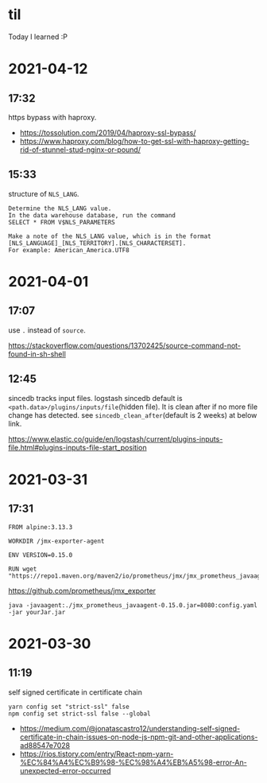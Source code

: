# til
Today I learned :P

# 2021-04-12
## 17:32

https bypass with haproxy.

* https://tossolution.com/2019/04/haproxy-ssl-bypass/
* https://www.haproxy.com/blog/how-to-get-ssl-with-haproxy-getting-rid-of-stunnel-stud-nginx-or-pound/

## 15:33

structure of `NLS_LANG`.

```
Determine the NLS_LANG value.
In the data warehouse database, run the command
SELECT * FROM V$NLS_PARAMETERS

Make a note of the NLS_LANG value, which is in the format [NLS_LANGUAGE]_[NLS_TERRITORY].[NLS_CHARACTERSET].
For example: American_America.UTF8
```

# 2021-04-01
## 17:07

use `.` instead of `source`.

https://stackoverflow.com/questions/13702425/source-command-not-found-in-sh-shell

## 12:45

sincedb tracks input files. logstash sincedb default is `<path.data>/plugins/inputs/file`(hidden file). It is clean after if no more file change has detected. see `sincedb_clean_after`(default is 2 weeks) at below link.

https://www.elastic.co/guide/en/logstash/current/plugins-inputs-file.html#plugins-inputs-file-start_position

# 2021-03-31
## 17:31

```
FROM alpine:3.13.3

WORKDIR /jmx-exporter-agent

ENV VERSION=0.15.0

RUN wget "https://repo1.maven.org/maven2/io/prometheus/jmx/jmx_prometheus_javaagent/${VERSION}/jmx_prometheus_javaagent-${VERSION}.jar"
```

https://github.com/prometheus/jmx_exporter

```
java -javaagent:./jmx_prometheus_javaagent-0.15.0.jar=8080:config.yaml -jar yourJar.jar
```

# 2021-03-30
## 11:19

self signed certificate in certificate chain

```
yarn config set "strict-ssl" false
npm config set strict-ssl false --global
```

* https://medium.com/@jonatascastro12/understanding-self-signed-certificate-in-chain-issues-on-node-js-npm-git-and-other-applications-ad88547e7028
* https://rios.tistory.com/entry/React-npm-yarn-%EC%84%A4%EC%B9%98-%EC%98%A4%EB%A5%98-error-An-unexpected-error-occurred
